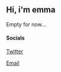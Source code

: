 ## Hi, i'm emma


Empty for now...







#### Socials
[Twitter](https://twitter.com/916253)

[Email](mailto:numberspam@protonmail.com)
